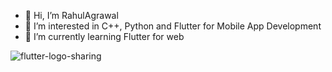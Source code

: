 
- 👋 Hi, I’m RahulAgrawal
- 👀 I’m interested in C++, Python and Flutter for Mobile App Development
- 🌱 I’m currently learning Flutter for web


<!---
RahulAgrawal111/RahulAgrawal111 is a ✨ special ✨ repository because its `README.md` (this file) appears on your GitHub profile.
You can click the Preview link to take a look at your changes.
--->
![flutter-logo-sharing](https://user-images.githubusercontent.com/67542222/122677310-af394e00-d196-11eb-9170-a06b52ed1d33.png)

